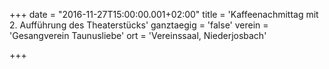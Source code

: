 +++
date = "2016-11-27T15:00:00.001+02:00"
title = 'Kaffeenachmittag mit 2. Aufführung des Theaterstücks'
ganztaegig = 'false'
verein = 'Gesangverein Taunusliebe'
ort = 'Vereinssaal, Niederjosbach'

+++

      